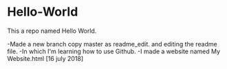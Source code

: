 # Hello-World
This a repo named Hello World.

-Made a new branch copy master as readme_edit. and editing the readme file.
-In which I'm learning how to use Github.
-I made a website named My Website.html [16 july 2018]

